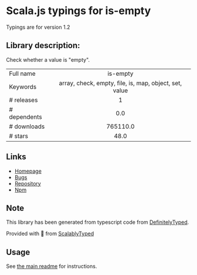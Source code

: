 
# Scala.js typings for is-empty

Typings are for version 1.2

## Library description:
Check whether a value is "empty".

|                    |                 |
| ------------------ | :-------------: |
| Full name          | is-empty |
| Keywords           | array, check, empty, file, is, map, object, set, value |
| # releases         | 1 |
| # dependents       | 0.0 |
| # downloads        | 765110.0 |
| # stars            | 48.0 |

## Links
- [Homepage](https://github.com/ianstormtaylor/is-empty#readme)
- [Bugs](https://github.com/ianstormtaylor/is-empty/issues)
- [Repository](https://github.com/ianstormtaylor/is-empty)
- [Npm](https://www.npmjs.com/package/is-empty)
    


## Note
This library has been generated from typescript code from [DefinitelyTyped](https://definitelytyped.org).

Provided with :purple_heart: from [ScalablyTyped](https://github.com/oyvindberg/ScalablyTyped)

## Usage
See [the main readme](../../readme.md) for instructions.


